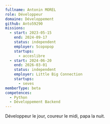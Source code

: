 ```yaml
---
fullname: Antonin MOREL
role: Développeur
domaine: Développement
github: Anto59290
missions:
  - start: 2023-05-15
    end: 2024-09-17
    status: independent
    employer: Scopopop
    startups:
      - acceslibre
  - start: 2024-06-20
    end: 2026-03-01
    status: independent
    employer: Little Big Connection
    startups:
      - seves
memberType: beta
competences:
  - Python
  - Développement Backend
---
```

Développeur le jour, coureur le midi, papa la nuit.
